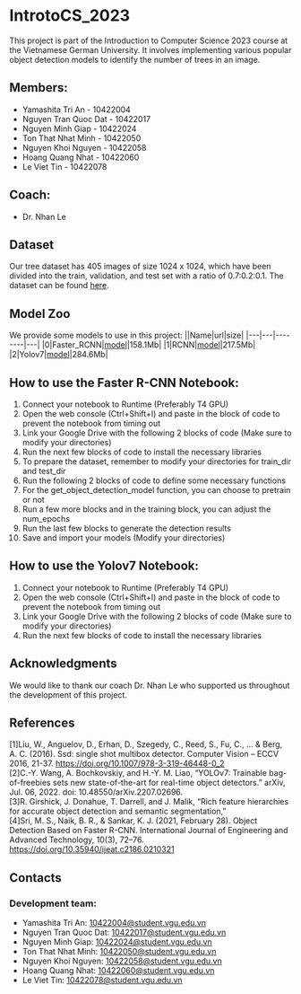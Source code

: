 # IntrotoCS_2023
This project is part of the Introduction to Computer Science 2023 course at the Vietnamese German University. It involves implementing various popular object detection models to identify the number of trees in an image.

## Members:
- Yamashita Tri An - 10422004
- Nguyen Tran Quoc Dat - 10422017
- Nguyen Minh Giap - 10422024
- Ton That Nhat Minh - 10422050
- Nguyen Khoi Nguyen - 10422058
- Hoang Quang Nhat - 10422060
- Le Viet Tin - 10422078

## Coach:
- Dr. Nhan Le

## Dataset
Our tree dataset has 405 images of size 1024 x 1024, which have been divided into the train, validation, and test set with a ratio of 0.7:0.2:0.1. The dataset can be found [here](https://drive.google.com/drive/folders/1ylXgcWFMX43FdWxA-oHMlztELLNFdbgY?usp=sharing).

## Model Zoo 
We provide some models to use in this project: 
||Name|url|size|
|---|---|--------|---|
|0|Faster_RCNN|[model](https://drive.google.com/uc?export=download&id=1DtVlGqlJiOKLBB0rsJDhyCfKsQgI15R9)|158.1Mb|
|1|RCNN|[model](https://drive.google.com/uc?export=download&id=1-PhXe-WUdzziK2T0WM0c9aMur0bTLkH8)|217.5Mb|
|2|Yolov7|[model](https://drive.google.com/uc?export=download&id=10CUFS0mtObpQDVzm7TAxE6LvfpEC7r65)|284.6Mb|

## How to use the Faster R-CNN Notebook:
1. Connect your notebook to Runtime (Preferably T4 GPU)
2. Open the web console (Ctrl+Shift+I) and paste in the block of code to prevent the notebook from timing out
3. Link your Google Drive with the following 2 blocks of code (Make sure to modify your directories)
4. Run the next few blocks of code to install the necessary libraries
5. To prepare the dataset, remember to modify your directories for train_dir and test_dir
6. Run the following 2 blocks of code to define some necessary functions
7. For the get_object_detection_model function, you can choose to pretrain or not
8. Run a few more blocks and in the training block, you can adjust the num_epochs
9. Run the last few blocks to generate the detection results
10. Save and import your models (Modify your directories)

## How to use the Yolov7 Notebook:
1. Connect your notebook to Runtime (Preferably T4 GPU)
2. Open the web console (Ctrl+Shift+I) and paste in the block of code to prevent the notebook from timing out
3. Link your Google Drive with the following 2 blocks of code (Make sure to modify your directories)
4. Run the next few blocks of code to install the necessary libraries
## Acknowledgments
We would like to thank our coach Dr. Nhan Le who supported us throughout the development of this project.

## References
[1]Liu, W., Anguelov, D., Erhan, D., Szegedy, C., Reed, S., Fu, C., … & Berg, A. C. (2016). Ssd: single shot multibox detector. Computer Vision – ECCV 2016, 21-37. https://doi.org/10.1007/978-3-319-46448-0_2 \
[2]C.-Y. Wang, A. Bochkovskiy, and H.-Y. M. Liao, “YOLOv7: Trainable bag-of-freebies sets new state-of-the-art for real-time object detectors.” arXiv, Jul. 06, 2022. doi: 10.48550/arXiv.2207.02696. \
[3]R. Girshick, J. Donahue, T. Darrell, and J. Malik, “Rich feature hierarchies for accurate object detection and semantic segmentation,” \
[4]Sri, M. S., Naik, B. R., & Sankar, K. J. (2021, February 28). Object Detection Based on Faster R-CNN. International Journal of Engineering and Advanced Technology, 10(3), 72–76. https://doi.org/10.35940/ijeat.c2186.0210321

## Contacts
### Development team:
- Yamashita Tri An: 10422004@student.vgu.edu.vn
- Nguyen Tran Quoc Dat: 10422017@student.vgu.edu.vn
- Nguyen Minh Giap: 10422024@student.vgu.edu.vn
- Ton That Nhat Minh: 10422050@student.vgu.edu.vn
- Nguyen Khoi Nguyen: 10422058@student.vgu.edu.vn
- Hoang Quang Nhat: 10422060@student.vgu.edu.vn
- Le Viet Tin: 10422078@student.vgu.edu.vn
